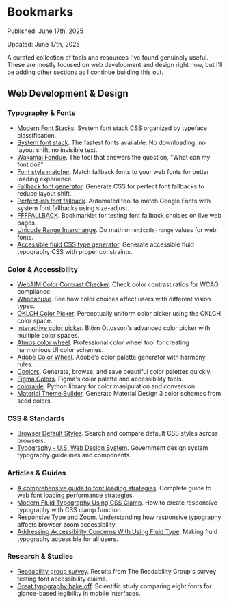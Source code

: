 # Bookmarks

Published: June 17th, 2025

Updated: June 17th, 2025

A curated collection of tools and resources I've found genuinely useful.
These are mostly focused on web development and design right now, but
I'll be adding other sections as I continue building this out.

## Web Development & Design

### Typography & Fonts

- [Modern Font Stacks](https://modernfontstacks.com). System font
  stack CSS organized by typeface classification.
- [System font stack](https://systemfontstack.com). The fastest fonts
  available. No downloading, no layout shift, no invisible text.
- [Wakamai Fondue](https://wakamaifondue.com/). The tool that answers
  the question, "What can my font do?"
- [Font style matcher](https://meowni.ca/font-style-matcher/). Match
  fallback fonts to your web fonts for better loading experience.
- [Fallback font generator](https://screenspan.net/fallback). Generate
  CSS for perfect font fallbacks to reduce layout shift.
- [Perfect-ish font fallback](https://www.industrialempathy.com/perfect-ish-font-fallback/).
  Automated tool to match Google Fonts with system font fallbacks
  using size-adjust.
- [FFFFALLBACK](https://lucaslarson.github.io/fallback/). Bookmarklet
  for testing font fallback choices on live web pages.
- [Unicode Range Interchange](https://www.zachleat.com/unicode-range-interchange).
  Do math on `unicode-range` values for web fonts.
- [Accessible fluid CSS type generator](https://fluid.style/). Generate
  accessible fluid typography CSS with proper constraints.

### Color & Accessibility

- [WebAIM Color Contrast Checker](https://webaim.org/resources/contrastchecker/).
  Check color contrast ratios for WCAG compliance.
- [Whocanuse](https://www.whocanuse.com). See how color choices affect
  users with different vision types.
- [OKLCH Color Picker](https://oklch.com). Perceptually uniform color
  picker using the OKLCH color space.
- [Interactive color picker](https://bottosson.github.io/misc/colorpicker/).
  Björn Ottosson's advanced color picker with multiple color spaces.
- [Atmos color wheel](https://atmos.style/color-wheel). Professional
  color wheel tool for creating harmonious UI color schemes.
- [Adobe Color Wheel](https://color.adobe.com/create/color-wheel).
  Adobe's color palette generator with harmony rules.
- [Coolors](https://coolors.co). Generate, browse, and save beautiful
  color palettes quickly.
- [Figma Colors](https://www.figma.com/colors/). Figma's color palette
  and accessibility tools.
- [coloraide](https://github.com/facelessuser/coloraide). Python
  library for color manipulation and conversion.
- [Material Theme Builder](https://material-foundation.github.io/material-theme-builder/).
  Generate Material Design 3 color schemes from seed colors.

### CSS & Standards

- [Browser Default Styles](https://browserdefaultstyles.com/). Search
  and compare default CSS styles across browsers.
- [Typography - U.S. Web Design System](https://designsystem.digital.gov/components/typography).
  Government design system typography guidelines and components.

### Articles & Guides

- [A comprehensive guide to font loading strategies](https://www.zachleat.com/web/comprehensive-webfonts/).
  Complete guide to web font loading performance strategies.
- [Modern Fluid Typography Using CSS Clamp](https://www.smashingmagazine.com/2022/01/modern-fluid-typography-css-clamp/).
  How to create responsive typography with CSS clamp function.
- [Responsive Type and Zoom](https://adrianroselli.com/2019/12/responsive-type-and-zoom.html).
  Understanding how responsive typography affects browser zoom
  accessibility.
- [Addressing Accessibility Concerns With Using Fluid Type](https://www.smashingmagazine.com/2023/11/addressing-accessibility-concerns-fluid-type/).
  Making fluid typography accessible for all users.

### Research & Studies

- [Readability group survey](https://github.com/thibaudcolas/readability-group-survey).
  Results from The Readability Group's survey testing font
  accessibility claims.
- [Great typography bake off](https://readabilitymatters.org/articles/the-great-typography-bake-off).
  Scientific study comparing eight fonts for glance-based legibility in
  mobile interfaces.
